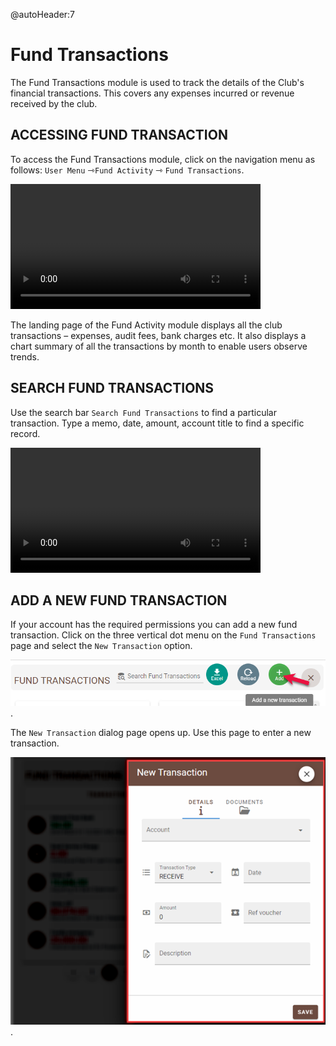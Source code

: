 @autoHeader:7
# Fund Transactions
The Fund Transactions module is used to track the details of the Club's financial transactions. This covers any expenses incurred or revenue received by the club. 

## ACCESSING FUND TRANSACTION
To access the Fund Transactions module, click on the navigation menu as follows: `User Menu` &#8702;`Fund Activity` &#8702; `Fund Transactions`.

<video src="static/video/Access_Fund_Transactions.mp4" 
    width="400px" controls autoplay loop>
  <img src="static/images/5.1_Fund_Transactions_Menu.png"/>
</video>

The landing page of the Fund Activity module displays all the club transactions – expenses, audit fees, bank charges etc. It also displays a chart summary of all the transactions by month to enable users observe trends.

## SEARCH FUND TRANSACTIONS 

Use the search bar `Search Fund Transactions` to find a particular transaction. Type a memo, date, amount, account title to find a specific record.

<video src="static/video/Search_Fund_Transactions.mp4" 
    width="400px" controls autoplay loop>
  <img src="static/images/5.3_Fund_Transactions_Search.png"/>
</video>

## ADD A NEW FUND TRANSACTION

If your account has the required permissions you can add a new fund transaction. Click on the three vertical dot menu on the `Fund Transactions` page and select the `New Transaction` option.

![alt text](static/images/5.4_Add_Fund_Tx_Menu.png "Add Fund Transactions Menu :size=400").

The `New Transaction` dialog page opens up. Use this page to enter a new transaction.

![alt text](static/images/5.5_Add_Fund_Tx_Page.png "Add Fund Transactions page :size=400").
